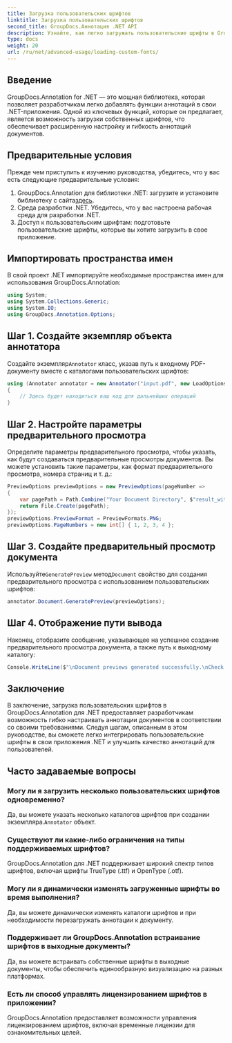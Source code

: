 ```yaml
---
title: Загрузка пользовательских шрифтов
linktitle: Загрузка пользовательских шрифтов
second_title: GroupDocs.Аннотация .NET API
description: Узнайте, как легко загружать пользовательские шрифты в GroupDocs.Annotation для .NET, чтобы улучшить аннотации документов. Следуйте нашим шагам для легкой интеграции.
type: docs
weight: 20
url: /ru/net/advanced-usage/loading-custom-fonts/
---
```

## Введение
GroupDocs.Annotation for .NET — это мощная библиотека, которая позволяет разработчикам легко добавлять функции аннотаций в свои .NET-приложения. Одной из ключевых функций, которые он предлагает, является возможность загрузки собственных шрифтов, что обеспечивает расширенную настройку и гибкость аннотаций документов.
## Предварительные условия
Прежде чем приступить к изучению руководства, убедитесь, что у вас есть следующие предварительные условия:
1.  GroupDocs.Annotation для библиотеки .NET: загрузите и установите библиотеку с сайта[здесь](https://releases.groupdocs.com/annotation/net/).
2. Среда разработки .NET. Убедитесь, что у вас настроена рабочая среда для разработки .NET.
3. Доступ к пользовательским шрифтам: подготовьте пользовательские шрифты, которые вы хотите загрузить в свое приложение.

## Импортировать пространства имен
В свой проект .NET импортируйте необходимые пространства имен для использования GroupDocs.Annotation:
```csharp
using System;
using System.Collections.Generic;
using System.IO;
using GroupDocs.Annotation.Options;
```
## Шаг 1. Создайте экземпляр объекта аннотатора
 Создайте экземпляр`Annotator` класс, указав путь к входному PDF-документу вместе с каталогами пользовательских шрифтов:
```csharp
using (Annotator annotator = new Annotator("input.pdf", new LoadOptions { FontDirectories = new List<string> { Constants.GetFontDirectory() } }))
{
    // Здесь будет находиться ваш код для дальнейших операций
}
```
## Шаг 2. Настройте параметры предварительного просмотра
Определите параметры предварительного просмотра, чтобы указать, как будут создаваться предварительные просмотры документов. Вы можете установить такие параметры, как формат предварительного просмотра, номера страниц и т. д.:
```csharp
PreviewOptions previewOptions = new PreviewOptions(pageNumber =>
{
    var pagePath = Path.Combine("Your Document Directory", $"result_with_font_{pageNumber}.png");
    return File.Create(pagePath);
});
previewOptions.PreviewFormat = PreviewFormats.PNG;
previewOptions.PageNumbers = new int[] { 1, 2, 3, 4 };
```
## Шаг 3. Создайте предварительный просмотр документа
 Используйте`GeneratePreview` метод`Document` свойство для создания предварительного просмотра с использованием пользовательских шрифтов:
```csharp
annotator.Document.GeneratePreview(previewOptions);
```
## Шаг 4. Отображение пути вывода
Наконец, отобразите сообщение, указывающее на успешное создание предварительного просмотра документа, а также путь к выходному каталогу:
```csharp
Console.WriteLine($"\nDocument previews generated successfully.\nCheck output in {"Your Document Directory"}.");
```

## Заключение
В заключение, загрузка пользовательских шрифтов в GroupDocs.Annotation для .NET предоставляет разработчикам возможность гибко настраивать аннотации документов в соответствии со своими требованиями. Следуя шагам, описанным в этом руководстве, вы сможете легко интегрировать пользовательские шрифты в свои приложения .NET и улучшить качество аннотаций для пользователей.
## Часто задаваемые вопросы
### Могу ли я загрузить несколько пользовательских шрифтов одновременно?
 Да, вы можете указать несколько каталогов шрифтов при создании экземпляра.`Annotator` объект.
### Существуют ли какие-либо ограничения на типы поддерживаемых шрифтов?
GroupDocs.Annotation для .NET поддерживает широкий спектр типов шрифтов, включая шрифты TrueType (.ttf) и OpenType (.otf).
### Могу ли я динамически изменять загруженные шрифты во время выполнения?
Да, вы можете динамически изменять каталоги шрифтов и при необходимости перезагружать аннотации к документу.
### Поддерживает ли GroupDocs.Annotation встраивание шрифтов в выходные документы?
Да, вы можете встраивать собственные шрифты в выходные документы, чтобы обеспечить единообразную визуализацию на разных платформах.
### Есть ли способ управлять лицензированием шрифтов в приложении?
GroupDocs.Annotation предоставляет возможности управления лицензированием шрифтов, включая временные лицензии для ознакомительных целей.